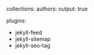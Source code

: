 collections:
  authors:
    output: true


plugins:
  - jekyll-feed
  - jekyll-sitemap
  - jekyll-seo-tag
  
<!-- defaults:
  - scope:
      path: ""
      type: "authors"
    values:
      layout: "author"
  - scope:
      path: ""
      type: "posts"
    values:
      layout: "post"
  - scope:
      path: ""
    values:
      layout: "default" -->